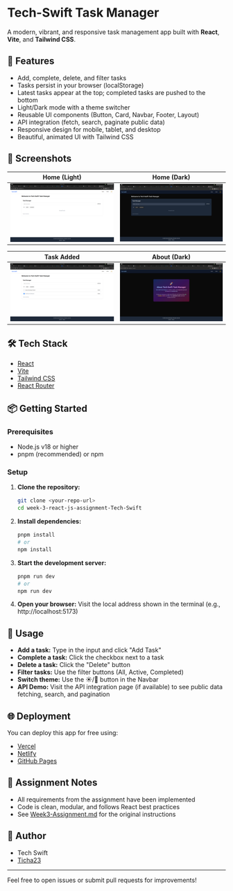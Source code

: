 # Tech-Swift Task Manager

A modern, vibrant, and responsive task management app built with **React**, **Vite**, and **Tailwind CSS**.

## 🚀 Features
- Add, complete, delete, and filter tasks
- Tasks persist in your browser (localStorage)
- Latest tasks appear at the top; completed tasks are pushed to the bottom
- Light/Dark mode with a theme switcher
- Reusable UI components (Button, Card, Navbar, Footer, Layout)
- API integration (fetch, search, paginate public data)
- Responsive design for mobile, tablet, and desktop
- Beautiful, animated UI with Tailwind CSS

## 📸 Screenshots

| Home (Light) | Home (Dark) |
|:---:|:---:|
| ![Home Light](./screenshots/HomeLight.png) | ![Home Dark](./screenshots/HomeDark.png) |

| Task Added | About (Dark) |
|:---:|:---:|
| ![Task Added](./screenshots/TaskAdded.png) | ![About Dark](./screenshots/AboutDark.png) |

## 🛠️ Tech Stack
- [React](https://react.dev/)
- [Vite](https://vitejs.dev/)
- [Tailwind CSS](https://tailwindcss.com/)
- [React Router](https://reactrouter.com/)

## 📦 Getting Started

### Prerequisites
- Node.js v18 or higher
- pnpm (recommended) or npm

### Setup
1. **Clone the repository:**
   ```sh
   git clone <your-repo-url>
   cd week-3-react-js-assignment-Tech-Swift
   ```
2. **Install dependencies:**
   ```sh
   pnpm install
   # or
   npm install
   ```
3. **Start the development server:**
   ```sh
   pnpm run dev
   # or
   npm run dev
   ```
4. **Open your browser:**
   Visit the local address shown in the terminal (e.g., http://localhost:5173)

## 📝 Usage
- **Add a task:** Type in the input and click "Add Task"
- **Complete a task:** Click the checkbox next to a task
- **Delete a task:** Click the "Delete" button
- **Filter tasks:** Use the filter buttons (All, Active, Completed)
- **Switch theme:** Use the ☀️/🌙 button in the Navbar
- **API Demo:** Visit the API integration page (if available) to see public data fetching, search, and pagination

## 🌐 Deployment
You can deploy this app for free using:
- [Vercel](https://vercel.com/)
- [Netlify](https://www.netlify.com/)
- [GitHub Pages](https://pages.github.com/)

## 📄 Assignment Notes
- All requirements from the assignment have been implemented
- Code is clean, modular, and follows React best practices
- See [Week3-Assignment.md](./Week3-Assignment.md) for the original instructions

## 👤 Author
- Tech Swift
- [Ticha23](https://github.com/Ticha23)

---

Feel free to open issues or submit pull requests for improvements!
